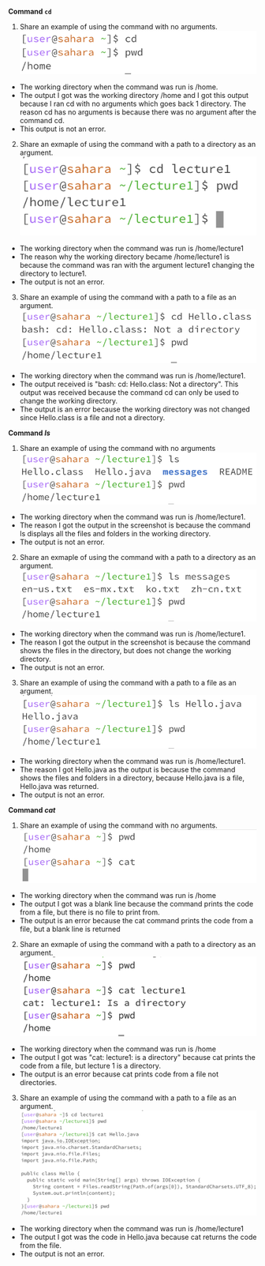 **Command `cd`**
1. Share an example of using the command with no arguments.
![Image](ccd1.png)
- The working directory when the command was run is /home.
- The output I got was the working directory /home and I got this output because I ran cd with no arguments which goes back 1 directory. The reason cd has no arguments is because there was no argument after the command cd.
- This output is not an error.
2. Share an exmaple of using the command with a path to a directory as an argument.
![Image](cccd2.png)
- The working directory when the command was run is /home/lecture1
- The reason why the working directory became /home/lecture1 is because the command was ran with the argument lecture1 changing the directory to lecture1.
- The output is not an error.
3. Share an example of using the command with a path to a file as an argument.
![Image](cd3.png)
- The working directory when the command was run is /home/lecture1.
- The output received is "bash: cd: Hello.class: Not a directory". This output was received because the command cd can only be used to change the working directory.
- The output is an error because the working directory was not changed since Hello.class is a file and not a directory.

**Command _ls_**
1. Share an example of using the command with no arguments
![Image](ls1.png)
- The working directory when the command was run is /home/lecture1.
- The reason I got the output in the screenshot is because the command ls displays all the files and folders in the working directory.
- The output is not an error.
2. Share an exmaple of using the command with a path to a directory as an argument.
![Image](ls2.png)
- The working directory when the command was run is /home/lecture1.
- The reason I got the output in the screenshot is because the command shows the files in the directory, but does not change the working directory.
- The output is not an error.
3. Share an example of using the command with a path to a file as an argument.
![Image](lls3.png)
- The working directory when the command was run is /home/lecture1.
- The reason I got Hello.java as the output is because the command shows the files and folders in a directory, because Hello.java is a file, Hello.java was returned.
- The output is not an error.

**Command _cat_**
1. Share an example of using the command with no arguments.
![Image](cat1.png)
- The working directory when the command was run is /home
- The output I got was a blank line because the command prints the code from a file, but there is no file to print from.
- The output is an error because the cat command prints the code from a file, but a blank line is returned
2. Share an exmaple of using the command with a path to a directory as an argument.
![Image](cat2.png)
- The working directory when the command was run is /home
- The output I got was "cat: lecture1: is a directory" because cat prints the code from a file, but lecture 1 is a directory.
- The output is an error because cat prints code from a file not directories.
3. Share an example of using the command with a path to a file as an argument.
![Image](cat3.png)
- The working directory when the command was run is /home/lecture1
- The output I got was the code in Hello.java because cat returns the code from the file.
- The output is not an error.
